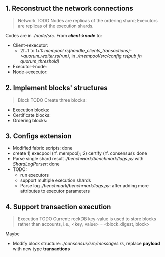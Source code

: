 ## 1. Reconstruct the network connections
> Network TODO
> Nodes are replicas of the ordering shard; Executors are replicas of the execution shards.

Codes are in *./node/src*. From ***client->node*** to: 
- Client->executor:
  - 2f+1 to f+1: *mempool.rs(handle_clients_transactions)*->*quorum_waiter.rs(run)*, in *./mempool/src/config.rs(pub fn quorum_threshold)*
- Executor->node:
- Node->executor:


## 2. Implement blocks' structures
> Block TODO
Create three blocks:
- Execution blocks:
- Certificate blocks:
- Ordering blocks:

## 3. Configs extension
- Modified fabric scripts: done
- create 1) execpool (rf. mempool); 2) certify (rf. consensus): done
- Parse single shard result *./benchmark/benchmark/logs.py* with *ShardLogParser*: done
- TODO: 
  - run executors
  - support multiple execution shards
  - Parse log *./benchmark/benchmark/logs.py*: after adding more attributes to executor parameters

## 4. Support transaction execution
> Execution TODO
> Current: rockDB key-value is used to store blocks rather than accounts, i.e., <key, value> = <block_digest, block>

Maybe
- Modify block structure: *./consensus/src/messages.rs*, replace **payload** with new type **transactions**